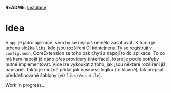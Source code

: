 **README**: [Instalace](https://github.com/antstudiocz/CMS/wiki/Instalace)

Idea
====
V `app` je jádro aplikace, sem by se nejspíš nemělo zasahovat.
K tomu je určena složka `libs`, kde jsou rozšíření DI kontejneru.
Ty se registrují v `config.neon`, CoreExtension se toho pak chytí a napojí to do aplikace.
To co má kam napojit já dáno přes providery (interface), které je podle potřeby nutné implementovat.
Více lze vykoukat z toho, jak jsou některé rozšíření již napsané.
Takto je možné přidat jak business logiku (to hlavně), tak přepsat předdefinované šablony (viz `libs/Versatile`).

Work in progress...
